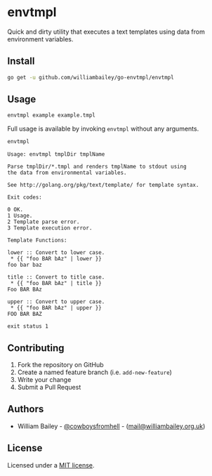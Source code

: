 # envtmpl

Quick and dirty utility that executes a text templates using data from environment variables.

## Install

```bash
go get -u github.com/williambailey/go-envtmpl/envtmpl
```

## Usage

```bash
envtmpl example example.tmpl
```

Full usage is available by invoking `envtmpl` without any arguments.

```bash
envtmpl
```
```
Usage: envtmpl tmplDir tmplName

Parse tmplDir/*.tmpl and renders tmplName to stdout using
the data from environmental variables.

See http://golang.org/pkg/text/template/ for template syntax.

Exit codes:

0 OK.
1 Usage.
2 Template parse error.
3 Template execution error.

Template Functions:

lower :: Convert to lower case.
 * {{ "foo BAR bAz" | lower }}
foo bar baz

title :: Convert to title case.
 * {{ "foo BAR bAz" | title }}
Foo BAR BAz

upper :: Convert to upper case.
 * {{ "foo BAR bAz" | upper }}
FOO BAR BAZ

exit status 1
```

## Contributing

1. Fork the repository on GitHub
2. Create a named feature branch (i.e. `add-new-feature`)
3. Write your change
4. Submit a Pull Request

## Authors

- William Bailey - [@cowboysfromhell](https://twitter.com/cowboysfromhell) - ([mail@williambailey.org.uk](mailto:mail@williambailey.org.uk))

## License

Licensed under a [MIT license](LICENSE.txt).
